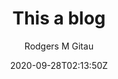 ---
title: "This a blog"
description: "Description of my awesome project."
date:  2020-09-28T02:13:50Z
author: "Rodgers M Gitau"
featured: true
---